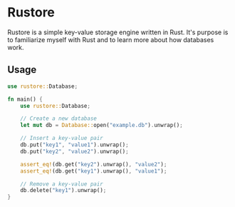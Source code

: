 # Rustore

Rustore is a simple key-value storage engine written in Rust. It's purpose is to familiarize myself with Rust and to learn more about how databases work.

## Usage

```rust
use rustore::Database;

fn main() {
    use rustore::Database;

    // Create a new database
    let mut db = Database::open("example.db").unwrap();

    // Insert a key-value pair
    db.put("key1", "value1").unwrap();
    db.put("key2", "value2").unwrap();

    assert_eq!(db.get("key2").unwrap(), "value2");
    assert_eq!(db.get("key1").unwrap(), "value1");

    // Remove a key-value pair
    db.delete("key1").unwrap();
}
```
